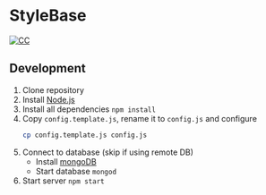 # StyleBase
[![CC](https://img.shields.io/badge/Conventional%20Commits-1.0.0-green.svg)](https://conventionalcommits.org)

## Development
1. Clone repository
1. Install [Node.js](https://nodejs.org/en/download/package-manager/)
1. Install all dependencies `npm install`
1. Copy `config.template.js`, rename it to `config.js` and configure
    ```sh
    cp config.template.js config.js
    ```
1. Connect to database (skip if using remote DB)
    * Install [mongoDB](https://www.mongodb.com/download-center/community)
    * Start database `mongod`
1. Start server `npm start`
